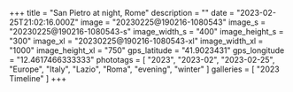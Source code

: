 +++
title = "San Pietro at night, Rome"
description = ""
date = "2023-02-25T21:02:16.000Z"
image = "20230225@190216-1080543"
image_s = "20230225@190216-1080543-s"
image_width_s = "400"
image_height_s = "300"
image_xl = "20230225@190216-1080543-xl"
image_width_xl = "1000"
image_height_xl = "750"
gps_latitude = "41.9023431"
gps_longitude = "12.4617466333333"
phototags = [ "2023", "2023-02", "2023-02-25", "Europe", "Italy", "Lazio", "Roma", "evening", "winter" ]
galleries = [ "2023 Timeline" ]
+++
